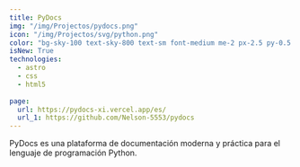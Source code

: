```yaml
---
title: PyDocs
img: "/img/Projectos/pydocs.png"
icon: "/img/Projectos/svg/python.png"
color: "bg-sky-100 text-sky-800 text-sm font-medium me-2 px-2.5 py-0.5 rounded dark:bg-sky-900 dark:text-sky-300"
isNew: True
technologies:
  - astro
  - css
  - html5
  
page:
  url: https://pydocs-xi.vercel.app/es/
  url_1: https://github.com/Nelson-5553/pydocs
---
```


PyDocs es una plataforma de documentación moderna y práctica para el lenguaje de programación Python.